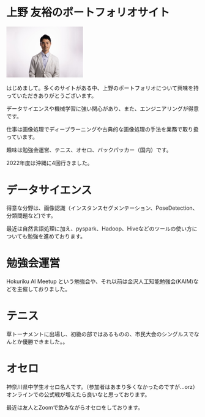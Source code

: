 # 上野 友裕のポートフォリオサイト

<img src="./Images/selfie.jpg" width="200">

はじめまして。多くのサイトがある中、上野のポートフォリオについて興味を持っていただきありがとうございます。

データサイエンスや機械学習に強い関心があり、また、エンジニアリングが得意です。

仕事は画像処理でディープラーニングや古典的な画像処理の手法を業務で取り扱っています。

趣味は勉強会運営、テニス、オセロ、バックパッカー（国内）です。

2022年度は沖縄に4回行きました。

# データサイエンス

得意な分野は、画像認識（インスタンスセグメンテーション、PoseDetection、分類問題など)です。

最近は自然言語処理に加え、pyspark、Hadoop、Hiveなどのツールの使い方についても勉強を進めております。

# 勉強会運営
Hokuriku AI Meetup という勉強会や、それ以前は金沢人工知能勉強会(KAIM)などを主催しておりました。

# テニス
草トーナメントに出場し、初級の部ではあるものの、市民大会のシングルスでなんとか優勝できました。。


# オセロ

神奈川県中学生オセロ名人です。（参加者はあまり多くなかったのですが...orz）
オンラインでの公式戦が増えたら良いなと思っております。

最近は友人とZoomで飲みながらオセロをしております。
